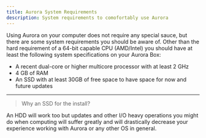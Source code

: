 ```yaml
---
title: Aurora System Requirements
description: System requirements to comofortably use Aurora
---
```


Using Aurora on your computer does not require any special sauce, but there are some system requirements you should be aware of. Other than the hard requirement of a 64-bit capable CPU (AMD/Intel) you should have at least the following system specifications on your Aurora Box:

- A recent dual-core or higher multicore processor with at least 2 GHz
- 4 GB of RAM
- An SSD with at least 30GB of free space to have space for now and future updates
---
> Why an SSD for the install?

An HDD will work too but updates and other I/O heavy operations you might do when computing will suffer greatly and will drastically decrease your experience working with Aurora or any other OS in general.

